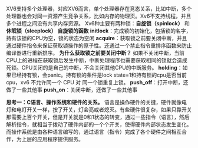 XV6支持多个处理器，对应XV6而言，单个处理器存在竞态关系，比如中断，多个处理器也会对同一资源产生竞争关系，比如内存的物理页。Xv6不支持线程，并且多个进程之间没有共享内存资源。
Xv6种主要有两种锁：**自旋锁（spinlock）** 和**休眠锁（sleeplock）**
**自旋锁的函数**
**initlock**：完成锁的初始化，包括锁的名字，持有该锁的CPU为空，锁的状态为空闲
**acquire**：获取锁之前要关闭中断，并且通过硬件指令来保证获取锁操作的原子性。还通过一个禁止指令重排序函数来防止编译器进行重新排序。
**为什么获取锁之前要关闭中断？**
如果不关闭中断，当前CPU上的进程在获取锁后发生中断，中断处理程序也需要获取相同的锁就会造成死锁。CPU关闭的是自己的中断，不会关闭其他CPU的中断服务。
**holding**：如果已经持有锁，会panic。持有锁的条件是lock state=1和持有锁的cpu是否当前cpu，xv6 不允许同一个 CPU 对 同一个锁重复上锁。
**push_off**：打开中断，还做了一些其他事
**push_on**：关闭中断，还做了一些其他事

**思考一：C语言、操作系统和硬件的关系。**
语言是操作硬件的关键，硬件就像电灯和电灯开关一样，按了开关，灯会亮或者熄灭。有些硬件很复杂，如果只靠开关那需要上百个开关，但是开关就是0和1状态的转变，通过一些指令（语言），然后解析指令，就相当于拨动了硬件内部的一个个开关，使得硬件内部状态发生变化。而操作系统是由各种语言编写的，通过语言（指令）完成了各个硬件之间相互合作，为上层的应用程序提供服务。